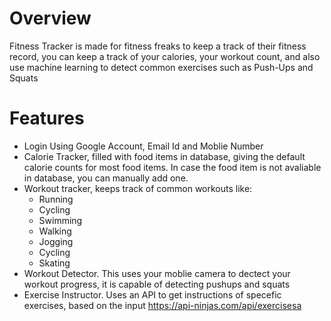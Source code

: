 
# Overview

Fitness Tracker is made for fitness freaks to keep a track of their
fitness record, you can keep a track of your calories, your workout count, and also use machine learning to detect common exercises such as Push-Ups and Squats

# Features
* Login Using Google Account, Email Id and Moblie Number
* Calorie Tracker, filled with food items in database, giving the default calorie counts for most food items. In case the food item is not avaliable in database, you can manually add one.
* Workout tracker, keeps track of common workouts like:
    * Running
    * Cycling
    * Swimming
    * Walking
    * Jogging
    * Cycling
    * Skating
* Workout Detector. This uses your moblie camera to dectect your workout progress, it is capable of detecting pushups and squats
* Exercise Instructor. Uses an API to get instructions of specefic exercises, based on the input https://api-ninjas.com/api/exercisesa
